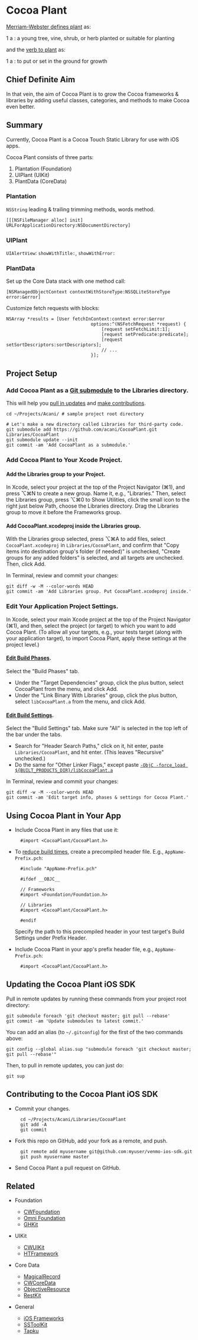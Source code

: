 Cocoa Plant
==========

[Merriam-Webster defines plant][1] as:

1 a : a young tree, vine, shrub, or herb planted or suitable for planting

and the [verb to plant][2] as:

1 a : to put or set in the ground for growth <plant seeds>


Chief Definite Aim
------------------

In that vein, the aim of Cocoa Plant is to grow the Cocoa frameworks & libraries
by adding useful classes, categories, and methods to make Cocoa even better.


Summary
-------

Currently, Cocoa Plant is a Cocoa Touch Static Library for use with iOS apps.

Cocoa Plant consists of three parts:

1. Plantation (Foundation)
2. UIPlant (UIKit)
3. PlantData (CoreData)

### Plantation

`NSString` leading & trailing trimming methods, words method.

    [[[NSFileManager alloc] init] URLForApplicationDirectory:NSDocumentDirectory]

### UIPlant

`UIAlertView`: `showWithTitle:`, `showWithError:`

### PlantData

Set up the Core Data stack with one method call:

    [NSManagedObjectContext contextWithStoreType:NSSQLiteStoreType error:&error]

Customize fetch requests with blocks:

    NSArray *results = [User fetchInContext:context error:&error
                                    options:^(NSFetchRequest *request) {
                                        [request setFetchLimit:1];
                                        [request setPredicate:predicate];
                                        [request setSortDescriptors:sortDescriptors];
                                        // ...
                                    }];


Project Setup
-------------

### Add Cocoa Plant as a [Git submodule][3] to the Libraries directory.

This will help you [pull in updates][4] and [make contributions][5].

    cd ~/Projects/Acani/ # sample project root directory

    # Let's make a new directory called Libraries for third-party code.
    git submodule add https://github.com/acani/CocoaPlant.git Libraries/CocoaPlant
    git submodule update --init
    git commit -am 'Add CocoaPlant as a submodule.'


### Add Cocoa Plant to Your Xcode Project.

#### Add the Libraries group to your Project.

In Xcode, select your project at the top of the Project Navigator (⌘1), and press ⌥⌘N to create a new group. Name it, e.g., "Libraries." Then, select the Libraries group, press ⌥⌘0 to Show Utilities, click the small icon to the right just below Path, choose the Libraries directory. Drag the Libraries group to move it before the Frameworks group.

#### Add CocoaPlant.xcodeproj inside the Libraries group.

With the Libraries group selected, press ⌥⌘A to add files, select `CocoaPlant.xcodeproj` in `Libraries/CocoaPlant`, and confirm that "Copy items into destination group's folder (if needed)" is unchecked, "Create groups for any added folders" is selected, and all targets are unchecked. Then, click Add.

In Terminal, review and commit your changes:

    git diff -w -M --color-words HEAD
    git commit -am 'Add Libraries group. Put CocoaPlant.xcodeproj inside.'


### Edit Your Application Project Settings.

In Xcode, select your main Xcode project at the top of the Project Navigator (⌘1), and then, select the project (or target) to which you want to add Cocoa Plant. (To allow all your targets, e.g., your tests target (along with your application target), to import Cocoa Plant, apply these settings at the project level.)

#### [Edit Build Phases][6].

Select the "Build Phases" tab.

* Under the "Target Dependencies" group, click the plus button, select CocoaPlant from the menu, and click Add.
* Under the "Link Binary With Libraries" group, click the plus button, select `libCocoaPlant.a` from the menu, and click Add.

#### [Edit Build Settings][7].

Select the "Build Settings" tab. Make sure "All" is selected in the top left of the bar under the tabs.

* Search for "Header Search Paths," click on it, hit enter, paste `Libraries/CocoaPlant`, and hit enter. (This leaves "Recursive" unchecked.)
* Do the same for "Other Linker Flags," except paste [`-ObjC -force_load ${BUILT_PRODUCTS_DIR}/libCocoaPlant.a`][8]

In Terminal, review and commit your changes:

    git diff -w -M --color-words HEAD
    git commit -am 'Edit target info, phases & settings for Cocoa Plant.'


Using Cocoa Plant in Your App
-----------------------------

* Include Cocoa Plant in any files that use it:

        #import <CocoaPlant/CocoaPlant.h>

* To [reduce build times][9], create a precompiled header file. E.g., `AppName-Prefix.pch`:

        #include "AppName-Prefix.pch"

        #ifdef __OBJC__

        // Frameworks
        #import <Foundation/Foundation.h>

        // Libraries
        #import <CocoaPlant/CocoaPlant.h>

        #endif

    Specify the path to this precompiled header in your test target's Build Settings under Prefix Header.

* Include Cocoa Plant in your app's prefix header file, e.g., `AppName-Prefix.pch`:

        #import <CocoaPlant/CocoaPlant.h>


<a name="update">Updating the Cocoa Plant iOS SDK</a>
-----------------------------------------------------

Pull in remote updates by running these commands from your project root directory:

    git submodule foreach 'git checkout master; git pull --rebase'
    git commit -am 'Update submodules to latest commit.'

You can add an alias (to `~/.gitconfig`) for the first of the two commands above:

    git config --global alias.sup "submodule foreach 'git checkout master; git pull --rebase'"

Then, to pull in remote updates, you can just do:

    git sup


<a name="contribute">Contributing to the Cocoa Plant iOS SDK</a>
----------------------------------------------------------------

* Commit your changes.

        cd ~/Projects/Acani/Libraries/CocoaPlant
        git add -A
        git commit

* Fork this repo on GitHub, add your fork as a remote, and push.

        git remote add myusername git@github.com:myuser/venmo-ios-sdk.git
        git push myusername master

* Send Cocoa Plant a pull request on GitHub.


Related
-------

* Foundation
  * [CWFoundation][10]
  * [Omni Foundation][11]
  * [GHKit][12]

* UIKit
  * [CWUIKit][13]
  * [HTFramework][14]

* Core Data
  * [MagicalRecord][15]
  * [CWCoreData][16]
  * [ObjectiveResource][17]
  * [RestKit][18]

* General
  * [iOS Frameworks][19]
  * [SSToolKit][20]
  * [Tapku][21]


  [1]: http://www.merriam-webster.com/dictionary/plant?show=1
  [2]: http://www.merriam-webster.com/dictionary/plant
  [3]: http://book.git-scm.com/5_submodules.html
  [4]: #update
  [5]: #contribute
  [6]: http://j.mp/pBH1KE
  [7]: http://j.mp/mR5Jco
  [8]: http://developer.apple.com/library/mac/#qa/qa1490/_index.html
  [9]: http://disanji.net/iOS_Doc/#documentation/DeveloperTools/Conceptual/XcodeBuildSystem/800-Reducing_Build_Times/bs_speed_up_build.html
  [10]: https://github.com/jayway/CWFoundation
  [11]: http://www.omnigroup.com/company/developer/
  [12]: http://gabriel.github.com/gh-kit/
  [13]: https://github.com/jayway/CWUIKit
  [14]: https://github.com/huddletech/HTFramework
  [15]: https://github.com/magicalpanda/MagicalRecord
  [16]: https://github.com/jayway/CWCoreData
  [17]: http://iphoneonrails.com/
  [18]: http://restkit.org/
  [19]: http://iosframeworks.com/
  [20]: http://sstoolk.it/
  [21]: http://tapku.com/
